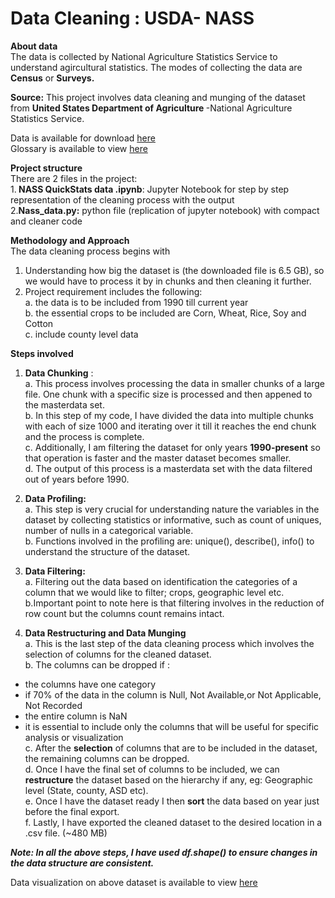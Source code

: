 # Data Cleaning : USDA- NASS


<B> About data</B> <br>
The data is collected by National Agriculture Statistics Service to understand agircultural statistics. The modes of collecting the data are <b>Census</b> or <b>Surveys.</b> <br>

<b>Source:</b> This project involves  data cleaning and munging of the dataset from <B> United States Department of Agriculture </B> -National Agriculture Statistics Service.<br> 

Data is available for download [here](https://quickstats.nass.usda.gov) <br>
Glossary is available to view [here](https://quickstats.nass.usda.gov/src/glossary.pdf) <br>

<b>Project structure </b> <br>
 There are 2 files in the project:<br>
 1.<b> NASS QuickStats data .ipynb</b>: Jupyter Notebook for step by step representation of the cleaning process with the output <br>
 2.<b>Nass_data.py:</b> python file (replication of jupyter notebook) with compact and cleaner code<br>
 
<b>Methodology and Approach</b><br>
The data cleaning process begins with <br>
1. Understanding how big the dataset is (the downloaded file is 6.5 GB), so we would have to process it by in chunks and then  cleaning it further.<br>
2. Project requirement includes the following:<br>
a. the data is to be included from 1990 till current year <br>
b. the essential crops to be included are  Corn, Wheat, Rice, Soy and Cotton<br>
c. include county level data <br>


<b>Steps involved</b><br>

1. <b>Data Chunking</b> : <br> 
a. This process involves processing the data in smaller chunks of a large file. One chunk with a specific size is processed and then appened to the masterdata set. <br>
b. In this step of my code, I have divided the data into multiple chunks with each of size 1000 and iterating over it till it reaches the end chunk and the process is complete. <br>
c. Additionally, I am filtering the dataset for only years <b>1990-present</b> so that operation is faster and the master dataset becomes smaller.<br>
d. The output of this process is a masterdata set with the data filtered out of years before 1990.<br>

2. <b>Data Profiling:</b><br> 
a. This step is very crucial for understanding nature the variables in the dataset by collecting statistics or informative, such as count of uniques, number of nulls in a categorical variable.<br>
b. Functions involved in the profiling are: unique(), describe(), info() to understand the structure of the dataset.<br>

3. <b> Data Filtering: </b><br>
a. Filtering out the data based on identification the categories of a column that we would like to filter; crops, geographic level etc.<br>
b.Important point to note here is that filtering involves in the reduction of row count but the columns count remains intact.<br>
 
4. <b> Data Restructuring and Data Munging</b><br>
a. This is the last step of the data cleaning process which involves the selection of columns for the cleaned dataset.<br>
b. The columns can be dropped if :<br>
- the columns have one category <br>
- if 70% of the data in the column is Null, Not Available,or Not Applicable, Not Recorded <br>
- the entire column is NaN <br>
- it is essential to include only the columns that will be useful for specific analysis or visualization <br>
c. After the <b>selection</b> of columns that are to be included in the dataset, the remaining columns can be dropped.<br>
d. Once I have the final set of columns to be included, we can <b>restructure</b> the dataset based on the hierarchy if any,
eg: Geographic level (State, county, ASD etc).<br>
e. Once I have the dataset ready I then <b>sort</b> the data based on year just before the final export.<br>
f. Lastly, I have exported the cleaned dataset to the desired location in a .csv file. (~480 MB) <br>
  
<b><i>Note: In all the above steps, I have used df.shape() to ensure changes in the data structure are consistent.</b></i><br>

Data visualization on above dataset is available to view [here](https://public.tableau.com/profile/shruti.mehta#!/vizhome/NASSQuickStatsdashboard/NASSQuickStatsdashboard)
